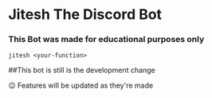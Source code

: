 # Jitesh The Discord Bot 
### **This Bot was made for educational purposes only**

`jitesh <your-function>`

##This bot is still is the development change

😉 Features will be updated as they're made 

 
